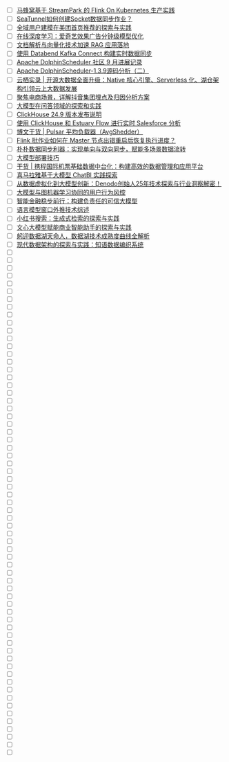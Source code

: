 - [ ] [马蜂窝基于 StreamPark 的 Flink On Kubernetes 生产实践](https://mp.weixin.qq.com/s/GtpBdTVxOMsrWF2m3R1sjA)
- [ ] [SeaTunnel如何创建Socket数据同步作业？](https://mp.weixin.qq.com/s/SoDD3Zcb0ho3LUUYyIPXvg)
- [ ] [全域用户建模在美团首页推荐的探索与实践](https://mp.weixin.qq.com/s/9KBcHCjfNad_Fp3-SZrG3Q)
- [ ] [在线深度学习：爱奇艺效果广告分钟级模型优化](https://mp.weixin.qq.com/s/byDVm8MNu5HVo1iugXW6_g)
- [ ] [文档解析与向量化技术加速 RAG 应用落地](https://mp.weixin.qq.com/s/TGW3zl_bEO-dIQsXaRHzQw)
- [ ] [使用 Databend Kafka Connect 构建实时数据同步](https://mp.weixin.qq.com/s/D-edT5-ilpgXDvktoeznnQ)
- [ ] [Apache DolphinScheduler 社区 9 月进展记录](https://mp.weixin.qq.com/s/epqN3xJI-aNHhmR1_fHVFg)
- [ ] [Apache DolphinScheduler-1.3.9源码分析（二）](https://mp.weixin.qq.com/s/BOaPiWEsaoUb4RYSLg-bPg)
- [ ] [云栖实录 | 开源大数据全面升级：Native 核心引擎、Serverless 化、湖仓架构引领云上大数据发展](https://mp.weixin.qq.com/s/aPh8grUdD6jXyGZ4b2_mYg)
- [ ] [聚焦电商场景，详解抖音集团埋点及归因分析方案](https://mp.weixin.qq.com/s/s6WvXxevOhelQ8okA7z4dg)
- [ ] [大模型在问答领域的探索和实践](https://mp.weixin.qq.com/s/vMUAkjgL3TUlIkLWKsFKVA)
- [ ] [ClickHouse 24.9 版本发布说明](https://mp.weixin.qq.com/s/MXJ9PGOIBWC3wyK-Rzk2wg)
- [ ] [使用 ClickHouse 和 Estuary Flow 进行实时 Salesforce 分析](https://mp.weixin.qq.com/s/0rFYMbsjXYNwnCufLz88rQ)
- [ ] [博文干货 | Pulsar 平均负载器（AvgShedder）](https://mp.weixin.qq.com/s/mb3Naugx5LBZ5hFk_fKSTg)
- [ ] [Flink 批作业如何在 Master 节点出错重启后恢复执行进度？](https://mp.weixin.qq.com/s/h0RtStXrObWOBv6ZoUIvrg)
- [ ] [朴朴数据同步利器：实现单向与双向同步，赋能多场景数据流转](https://mp.weixin.qq.com/s/gkOyp-nhHyS5QpiaQkH_Ug)
- [ ] [大模型部署技巧](https://mp.weixin.qq.com/s/kw4jRT82p-8Bdn_FYCm91w)
- [ ] [干货 | 携程国际机票基础数据中台化：构建高效的数据管理和应用平台](https://mp.weixin.qq.com/s/1_k7aW12Dv6TYihKsuuUUw)
- [ ] [喜马拉雅基于大模型 ChatBl 实践探索](https://mp.weixin.qq.com/s/erbfKIgSf02YTgPIso2k5w)
- [ ] [从数据虚拟化到大模型创新：Denodo创始人25年技术探索与行业洞察解密！](https://mp.weixin.qq.com/s/Xe3egT424kH4SEinGwk0pg)
- [ ] [大模型与图机器学习协同的用户行为风控](https://mp.weixin.qq.com/s/8rkaqAB3pjsYOPq44FV_xQ)
- [ ] [智能金融稳步前行：构建负责任的可信大模型](https://mp.weixin.qq.com/s/HJVMsh2vLkH3h3RqeFM4tg)
- [ ] [语言模型窗口外推技术综述](https://mp.weixin.qq.com/s/5CqrlUZHrciMAFmeV2oYdw)
- [ ] [小红书搜索：生成式检索的探索与实践](https://mp.weixin.qq.com/s/yApGxCGxjWnZQu8PoO9Qeg)
- [ ] [文心大模型赋能商业智能助手的探索与实践](https://mp.weixin.qq.com/s/2WcBYNyZGJ8cx-dQyDJQXw)
- [ ] [躬迎数据湖天命人，数据湖技术成熟度曲线全解析](https://mp.weixin.qq.com/s/s_hwnjsrO3OjhMy9UkimcQ)
- [ ] [现代数据架构的探索与实践：知语数据编织系统](https://mp.weixin.qq.com/s/L2jkKuCazyb42PElcoHr6w)
- [ ] []()
- [ ] []()
- [ ] []()
- [ ] []()
- [ ] []()
- [ ] []()
- [ ] []()
- [ ] []()
- [ ] []()
- [ ] []()
- [ ] []()
- [ ] []()
- [ ] []()
- [ ] []()
- [ ] []()
- [ ] []()
- [ ] []()
- [ ] []()
- [ ] []()
- [ ] []()
- [ ] []()
- [ ] []()
- [ ] []()
- [ ] []()
- [ ] []()
- [ ] []()
- [ ] []()
- [ ] []()
- [ ] []()
- [ ] []()
- [ ] []()
- [ ] []()
- [ ] []()
- [ ] []()
- [ ] []()
- [ ] []()
- [ ] []()
- [ ] []()
- [ ] []()
- [ ] []()
- [ ] []()
- [ ] []()
- [ ] []()
- [ ] []()
- [ ] []()
- [ ] []()
- [ ] []()
- [ ] []()
- [ ] []()
- [ ] []()
- [ ] []()
- [ ] []()
- [ ] []()
- [ ] []()
- [ ] []()
- [ ] []()
- [ ] []()
- [ ] []()
- [ ] []()
- [ ] []()
- [ ] []()
- [ ] []()
- [ ] []()
- [ ] []()
- [ ] []()
